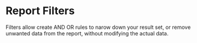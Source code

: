 # Report Filters

Filters allow create AND OR rules to narow down your result set, or remove unwanted data from the report, without modifying the actual data.